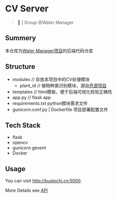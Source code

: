# CV Server

> 🔧 | Group @Water Manager

## Summery

本仓库为[Water Manager项目](https://github.com/Water-Mngr)的后端代码仓库

## Structure

- modules // 存放本项目中的CV处理模块
  - plant_id // 植物种类识别模块，源自[开源项目](https://github.com/quarrying/quarrying-plant-id/)
- templates // html模板，便于后端可视化校验正确性
- app.py // flask app
- requirements.txt python模块需求文件
- gunicorn.conf.py | Dockerfile 项目部署配置文件

## Tech Stack

- flask
- opencv
- gunicorn gevent
- Docker

## Usage

You can visit <http://kuqiochi.cn:5000>.

More Details see [API](api.md)
